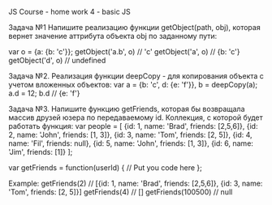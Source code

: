 JS Course - home work 4 - basic JS

Задача №1
Напишите реализацию функции getObject(path, obj), которая вернет значение аттрибута объекта obj по заданному пути:

var o = {a: {b: 'c'}};
	getObject('a.b', o) // 'c'
	getObject('a', o) // {b: 'c'}
	getObject('d', o) // undefined

Задача №2.
Реализация функции deepCopy - для копирования объекта с учетом вложенных объектов:
var a = {b: 'c', d: {e: 'f'}},
	b = deepCopy(a);
a.d = 12;
b.d // {e: 'f'}

Задача №3.
Напишите функцию getFriends, которая бы возвращала массив друзей юзера по передаваемому id.
Коллекция, с которой будет работать функция:
var people = [
	{id: 1, name: 'Brad', friends: [2,5,6]},
	{id: 2, name: 'John', friends: [1, 3]},
	{id: 3, name: 'Tom', friends: [2, 5]},
	{id: 4, name: 'Fil', friends: null},
	{id: 5, name: 'John', friends: [1, 3]},
	{id: 6, name: 'Jim', friends: [1]}
];

var getFriends = function(userId) {
	// Put you code here
};

Example:
getFriends(2) // [{id: 1, name: 'Brad', friends: [2,5,6]}, {id: 3, name: 'Tom', friends: [2, 5]}]
getFriends(4) // []
getFriends(100500) // null
